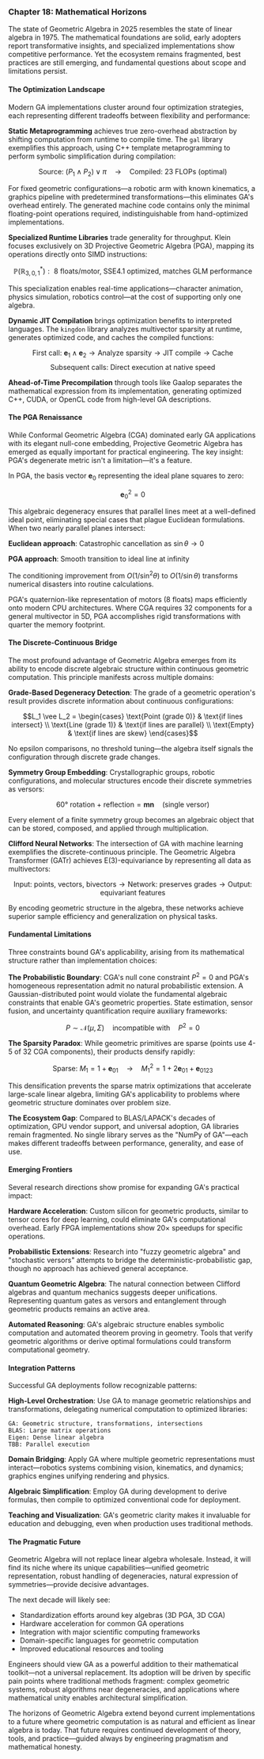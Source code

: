 ### Chapter 18: Mathematical Horizons

The state of Geometric Algebra in 2025 resembles the state of linear algebra in 1975. The mathematical foundations are solid, early adopters report transformative insights, and specialized implementations show competitive performance. Yet the ecosystem remains fragmented, best practices are still emerging, and fundamental questions about scope and limitations persist.

#### The Optimization Landscape

Modern GA implementations cluster around four optimization strategies, each representing different tradeoffs between flexibility and performance:

**Static Metaprogramming** achieves true zero-overhead abstraction by shifting computation from runtime to compile time. The `gal` library exemplifies this approach, using C++ template metaprogramming to perform symbolic simplification during compilation:

$$\text{Source: } (P_1 \wedge P_2) \vee \pi \quad \rightarrow \quad \text{Compiled: } \text{23 FLOPs (optimal)}$$

For fixed geometric configurations—a robotic arm with known kinematics, a graphics pipeline with predetermined transformations—this eliminates GA's overhead entirely. The generated machine code contains only the minimal floating-point operations required, indistinguishable from hand-optimized implementations.

**Specialized Runtime Libraries** trade generality for throughput. Klein focuses exclusively on 3D Projective Geometric Algebra (PGA), mapping its operations directly onto SIMD instructions:

$$\mathbb{P}(\mathbb{R}^*_{3,0,1}): \text{ 8 floats/motor, SSE4.1 optimized, matches GLM performance}$$

This specialization enables real-time applications—character animation, physics simulation, robotics control—at the cost of supporting only one algebra.

**Dynamic JIT Compilation** brings optimization benefits to interpreted languages. The `kingdon` library analyzes multivector sparsity at runtime, generates optimized code, and caches the compiled functions:

$$\text{First call: } \mathbf{e}_1 \wedge \mathbf{e}_2 \rightarrow \text{Analyze sparsity} \rightarrow \text{JIT compile} \rightarrow \text{Cache}$$
$$\text{Subsequent calls: } \text{Direct execution at native speed}$$

**Ahead-of-Time Precompilation** through tools like Gaalop separates the mathematical expression from its implementation, generating optimized C++, CUDA, or OpenCL code from high-level GA descriptions.

#### The PGA Renaissance

While Conformal Geometric Algebra (CGA) dominated early GA applications with its elegant null-cone embedding, Projective Geometric Algebra has emerged as equally important for practical engineering. The key insight: PGA's degenerate metric isn't a limitation—it's a feature.

In PGA, the basis vector $\mathbf{e}_0$ representing the ideal plane squares to zero:

$$\mathbf{e}_0^2 = 0$$

This algebraic degeneracy ensures that parallel lines meet at a well-defined ideal point, eliminating special cases that plague Euclidean formulations. When two nearly parallel planes intersect:

**Euclidean approach**: Catastrophic cancellation as $\sin\theta \rightarrow 0$

**PGA approach**: Smooth transition to ideal line at infinity

The conditioning improvement from $O(1/\sin^2\theta)$ to $O(1/\sin\theta)$ transforms numerical disasters into routine calculations.

PGA's quaternion-like representation of motors (8 floats) maps efficiently onto modern CPU architectures. Where CGA requires 32 components for a general multivector in 5D, PGA accomplishes rigid transformations with quarter the memory footprint.

#### The Discrete-Continuous Bridge

The most profound advantage of Geometric Algebra emerges from its ability to encode discrete algebraic structure within continuous geometric computation. This principle manifests across multiple domains:

**Grade-Based Degeneracy Detection**: The grade of a geometric operation's result provides discrete information about continuous configurations:

$$L_1 \vee L_2 = \begin{cases}
\text{Point (grade 0)} & \text{if lines intersect} \\
\text{Line (grade 1)} & \text{if lines are parallel} \\
\text{Empty} & \text{if lines are skew}
\end{cases}$$

No epsilon comparisons, no threshold tuning—the algebra itself signals the configuration through discrete grade changes.

**Symmetry Group Embedding**: Crystallographic groups, robotic configurations, and molecular structures encode their discrete symmetries as versors:

$$\text{60° rotation + reflection} = \mathbf{m}\mathbf{n} \quad \text{(single versor)}$$

Every element of a finite symmetry group becomes an algebraic object that can be stored, composed, and applied through multiplication.

**Clifford Neural Networks**: The intersection of GA with machine learning exemplifies the discrete-continuous principle. The Geometric Algebra Transformer (GATr) achieves E(3)-equivariance by representing all data as multivectors:

$$\text{Input: points, vectors, bivectors} \rightarrow \text{Network: preserves grades} \rightarrow \text{Output: equivariant features}$$

By encoding geometric structure in the algebra, these networks achieve superior sample efficiency and generalization on physical tasks.

#### Fundamental Limitations

Three constraints bound GA's applicability, arising from its mathematical structure rather than implementation choices:

**The Probabilistic Boundary**: CGA's null cone constraint $P^2 = 0$ and PGA's homogeneous representation admit no natural probabilistic extension. A Gaussian-distributed point would violate the fundamental algebraic constraints that enable GA's geometric properties. State estimation, sensor fusion, and uncertainty quantification require auxiliary frameworks:

$$P \sim \mathcal{N}(\mu, \Sigma) \quad \text{incompatible with} \quad P^2 = 0$$

**The Sparsity Paradox**: While geometric primitives are sparse (points use 4-5 of 32 CGA components), their products densify rapidly:

$$\text{Sparse: } M_1 = 1 + \mathbf{e}_{01} \quad \rightarrow \quad M_1^2 = 1 + 2\mathbf{e}_{01} + \mathbf{e}_{0123}$$

This densification prevents the sparse matrix optimizations that accelerate large-scale linear algebra, limiting GA's applicability to problems where geometric structure dominates over problem size.

**The Ecosystem Gap**: Compared to BLAS/LAPACK's decades of optimization, GPU vendor support, and universal adoption, GA libraries remain fragmented. No single library serves as the "NumPy of GA"—each makes different tradeoffs between performance, generality, and ease of use.

#### Emerging Frontiers

Several research directions show promise for expanding GA's practical impact:

**Hardware Acceleration**: Custom silicon for geometric products, similar to tensor cores for deep learning, could eliminate GA's computational overhead. Early FPGA implementations show 20× speedups for specific operations.

**Probabilistic Extensions**: Research into "fuzzy geometric algebra" and "stochastic versors" attempts to bridge the deterministic-probabilistic gap, though no approach has achieved general acceptance.

**Quantum Geometric Algebra**: The natural connection between Clifford algebras and quantum mechanics suggests deeper unifications. Representing quantum gates as versors and entanglement through geometric products remains an active area.

**Automated Reasoning**: GA's algebraic structure enables symbolic computation and automated theorem proving in geometry. Tools that verify geometric algorithms or derive optimal formulations could transform computational geometry.

#### Integration Patterns

Successful GA deployments follow recognizable patterns:

**High-Level Orchestration**: Use GA to manage geometric relationships and transformations, delegating numerical computation to optimized libraries:

```
GA: Geometric structure, transformations, intersections
BLAS: Large matrix operations
Eigen: Dense linear algebra
TBB: Parallel execution
```

**Domain Bridging**: Apply GA where multiple geometric representations must interact—robotics systems combining vision, kinematics, and dynamics; graphics engines unifying rendering and physics.

**Algebraic Simplification**: Employ GA during development to derive formulas, then compile to optimized conventional code for deployment.

**Teaching and Visualization**: GA's geometric clarity makes it invaluable for education and debugging, even when production uses traditional methods.

#### The Pragmatic Future

Geometric Algebra will not replace linear algebra wholesale. Instead, it will find its niche where its unique capabilities—unified geometric representation, robust handling of degeneracies, natural expression of symmetries—provide decisive advantages.

The next decade will likely see:
- Standardization efforts around key algebras (3D PGA, 3D CGA)
- Hardware acceleration for common GA operations
- Integration with major scientific computing frameworks
- Domain-specific languages for geometric computation
- Improved educational resources and tooling

Engineers should view GA as a powerful addition to their mathematical toolkit—not a universal replacement. Its adoption will be driven by specific pain points where traditional methods fragment: complex geometric systems, robust algorithms near degeneracies, and applications where mathematical unity enables architectural simplification.

The horizons of Geometric Algebra extend beyond current implementations to a future where geometric computation is as natural and efficient as linear algebra is today. That future requires continued development of theory, tools, and practice—guided always by engineering pragmatism and mathematical honesty.
